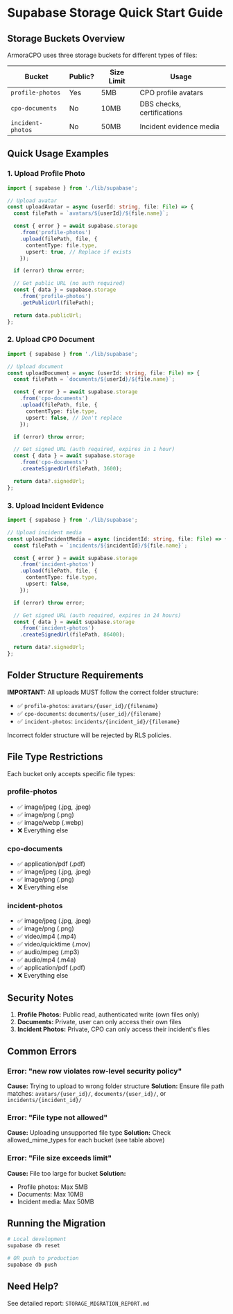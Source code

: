 # Supabase Storage Quick Start Guide

## Storage Buckets Overview

ArmoraCPO uses three storage buckets for different types of files:

| Bucket | Public? | Size Limit | Usage |
|--------|---------|------------|-------|
| `profile-photos` | Yes | 5MB | CPO profile avatars |
| `cpo-documents` | No | 10MB | DBS checks, certifications |
| `incident-photos` | No | 50MB | Incident evidence media |

## Quick Usage Examples

### 1. Upload Profile Photo

```typescript
import { supabase } from './lib/supabase';

// Upload avatar
const uploadAvatar = async (userId: string, file: File) => {
  const filePath = `avatars/${userId}/${file.name}`;

  const { error } = await supabase.storage
    .from('profile-photos')
    .upload(filePath, file, {
      contentType: file.type,
      upsert: true, // Replace if exists
    });

  if (error) throw error;

  // Get public URL (no auth required)
  const { data } = supabase.storage
    .from('profile-photos')
    .getPublicUrl(filePath);

  return data.publicUrl;
};
```

### 2. Upload CPO Document

```typescript
import { supabase } from './lib/supabase';

// Upload document
const uploadDocument = async (userId: string, file: File) => {
  const filePath = `documents/${userId}/${file.name}`;

  const { error } = await supabase.storage
    .from('cpo-documents')
    .upload(filePath, file, {
      contentType: file.type,
      upsert: false, // Don't replace
    });

  if (error) throw error;

  // Get signed URL (auth required, expires in 1 hour)
  const { data } = await supabase.storage
    .from('cpo-documents')
    .createSignedUrl(filePath, 3600);

  return data?.signedUrl;
};
```

### 3. Upload Incident Evidence

```typescript
import { supabase } from './lib/supabase';

// Upload incident media
const uploadIncidentMedia = async (incidentId: string, file: File) => {
  const filePath = `incidents/${incidentId}/${file.name}`;

  const { error } = await supabase.storage
    .from('incident-photos')
    .upload(filePath, file, {
      contentType: file.type,
      upsert: false,
    });

  if (error) throw error;

  // Get signed URL (auth required, expires in 24 hours)
  const { data } = await supabase.storage
    .from('incident-photos')
    .createSignedUrl(filePath, 86400);

  return data?.signedUrl;
};
```

## Folder Structure Requirements

**IMPORTANT:** All uploads MUST follow the correct folder structure:

- ✅ `profile-photos`: `avatars/{user_id}/{filename}`
- ✅ `cpo-documents`: `documents/{user_id}/{filename}`
- ✅ `incident-photos`: `incidents/{incident_id}/{filename}`

Incorrect folder structure will be rejected by RLS policies.

## File Type Restrictions

Each bucket only accepts specific file types:

### profile-photos
- ✅ image/jpeg (.jpg, .jpeg)
- ✅ image/png (.png)
- ✅ image/webp (.webp)
- ❌ Everything else

### cpo-documents
- ✅ application/pdf (.pdf)
- ✅ image/jpeg (.jpg, .jpeg)
- ✅ image/png (.png)
- ❌ Everything else

### incident-photos
- ✅ image/jpeg (.jpg, .jpeg)
- ✅ image/png (.png)
- ✅ video/mp4 (.mp4)
- ✅ video/quicktime (.mov)
- ✅ audio/mpeg (.mp3)
- ✅ audio/mp4 (.m4a)
- ✅ application/pdf (.pdf)
- ❌ Everything else

## Security Notes

1. **Profile Photos:** Public read, authenticated write (own files only)
2. **Documents:** Private, user can only access their own files
3. **Incident Photos:** Private, CPO can only access their incident's files

## Common Errors

### Error: "new row violates row-level security policy"
**Cause:** Trying to upload to wrong folder structure
**Solution:** Ensure file path matches: `avatars/{user_id}/`, `documents/{user_id}/`, or `incidents/{incident_id}/`

### Error: "File type not allowed"
**Cause:** Uploading unsupported file type
**Solution:** Check allowed_mime_types for each bucket (see table above)

### Error: "File size exceeds limit"
**Cause:** File too large for bucket
**Solution:**
- Profile photos: Max 5MB
- Documents: Max 10MB
- Incident media: Max 50MB

## Running the Migration

```bash
# Local development
supabase db reset

# OR push to production
supabase db push
```

## Need Help?

See detailed report: `STORAGE_MIGRATION_REPORT.md`

